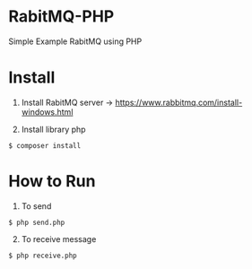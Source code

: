 # RabitMQ-PHP
Simple Example RabitMQ using PHP

# Install

  1. Install RabitMQ server
  -> https://www.rabbitmq.com/install-windows.html
  
  2. Install library php
  
    $ composer install

# How to Run

  1. To send
  
    $ php send.php
  
  2. To receive message
  
    $ php receive.php
    
